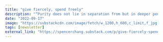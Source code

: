 ```yaml
---
title: "give fiercely, spend freely"
description: "“Purity does not lie in separation from but in deeper penetration into the universe” — Teilhard de Chardin. I just read The Writing Life by Anne Dillard (thanks to Jacky for the rec), which ends with this quote. The book is a wonderful..."
date: "2022-09-17"
image: "https://substackcdn.com/image/fetch/w_1200,h_600,c_limit,f_jpg,q_auto:good,fl_progressive:steep/https%3A%2F%2Fbucketeer-e05bbc84-baa3-437e-9518-adb32be77984.s3.amazonaws.com%2Fpublic%2Fimages%2F3d8e6aa8-d350-4946-8f0d-2c8a273badfb_800x799.jpeg"
tags: [newsletter]
external_link: "https://spencerchang.substack.com/p/give-fiercely-spend-freely"
---
```

